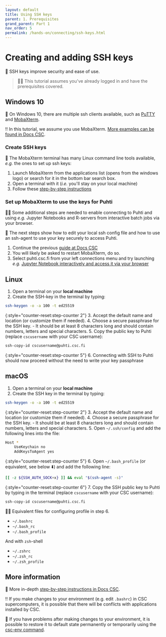 ```yaml
---
layout: default
title: Using SSH keys
parent: 1. Prerequisites
grand_parent: Part 1
nav_order: 5
permalink: /hands-on/connecting/ssh-keys.html
---
```


# Creating and adding SSH keys

💬 SSH keys improve security and ease of use.

> ☝🏻 This tutorial assumes you've already logged in and have the prerequisites covered.

## Windows 10

💬 On Windows 10, there are multiple ssh clients available, such as [PuTTY](https://www.chiark.greenend.org.uk/~sgtatham/putty/latest.html) and [MobaXterm](https://mobaxterm.mobatek.net/download.html).

‼️ In this tutorial, we assume you use MobaXterm. [More examples can be found in Docs CSC](https://docs.csc.fi/computing/connecting/).

### Create SSH keys

💬 The MobaXterm terminal has many Linux command line tools available, *e.g.* the ones to set up ssh keys:

1. Launch MobaXterm from the applications list (opens from the windows logo) or search for it in the bottom bar search box.
2. Open a terminal with it (*i.e.* you'll stay on your local machine)
3. Follow these [step-by-step instructions](https://docs.csc.fi/computing/connecting/#setting-up-ssh-keys)

### Set up MobaXterm to use the keys for Puhti

☝🏻 Some additional steps are needed to enable connecting to Puhti and using *e.g.* Jupyter Notebooks and R-servers from interactive batch jobs via your browser.

💬 The next steps show how to edit your local ssh config file and how to use an ssh-agent to use your key securely to access Puhti.

1. Continue the previous [guide at Docs CSC](https://docs.csc.fi/computing/connecting/#setting-up-ssh-keys)
2. You will likely be asked to restart MobaXterm, do so.
3. Select puhti.csc.fi from your left connections menu and try launching *e.g.*
[Jupyter Notebook interactively and access it via your browser](https://docs.csc.fi/support/tutorials/rstudio-or-jupyter-notebooks/)

## Linux

1. Open a terminal on your **local machine**
2. Create the SSH-key in the terminal by typing:

```bash
ssh-keygen -o -a 100 -t ed25519
```

{:style="counter-reset:step-counter 2"}
3. Accept the default name and location (or customize them if needed).
4. Choose a secure passphrase for the SSH key.
    - It should be at least 8 characters long and should contain numbers, letters and special characters.
5. Copy the public key to Puhti (replace `cscusername` with your CSC username):

```bash
ssh-copy-id cscusername@puhti.csc.fi
```

{:style="counter-reset:step-counter 5"}
6. Connecting with SSH to Puhti should now proceed without the need to write your key passphrase

## macOS

1. Open a terminal on your **local machine**
2. Create the SSH key in the terminal by typing:

```bash
ssh-keygen -o -a 100 -t ed25519
```

{:style="counter-reset:step-counter 2"}
3. Accept the default name and location (or customize them if needed).
4. Choose a secure passphrase for the SSH key.
    - It should be at least 8 characters long and should contain numbers, letters and special characters.
5. Open `~/.ssh/config` and add the following lines into the file:

```bash
Host *
    UseKeychain no
    AddKeysToAgent yes
```

{:style="counter-reset:step-counter 5"}
6. Open `~/.bash_profile` (or equivalent, see below ⬇️) and add the following line:

```bash
[[ -z ${SSH_AUTH_SOCK+x} ]] && eval "$(ssh-agent -s)"
```

{:style="counter-reset:step-counter 6"}
7. Copy the SSH public key to Puhti by typing in the terminal (replace `cscusername` with your CSC username):

```bash
ssh-copy-id cscusername@puhti.csc.fi
```

☝🏻 Equivalent files for configuring profile in step 6.

- `~/.bashrc`
- `~/.bash_rc`
- `~/.bash_profile`

And with `zsh`-shell

- `~/.zshrc`
- `~/.zsh_rc`
- `~/.zsh_profile`

## More information

💭 More in-depth [step-by-step instructions in Docs CSC](https://docs.csc.fi/computing/connecting/#setting-up-ssh-keys).

‼️ If you make changes to your environment (e.g. edit `.bashrc`) in CSC supercomputers, it is possible that there will be conflicts with applications installed by CSC.

💭 If you have problems after making changes to your environment, it is possible to restore it to default state permanently or temporarily using the [csc-env command](https://docs.csc.fi/support/tutorials/using_csc_env/).
